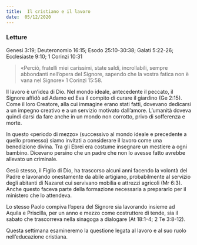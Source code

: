 ```yaml
---
title:  Il cristiano e il lavoro
date:  05/12/2020
---
```


### Letture
Genesi 3:19; Deuteronomio 16:15; Esodo 25:10-30:38; Galati 5:22-26; Ecclesiaste 9:10; 1 Corinzi 10:31

> <p></p>
> «Perciò, fratelli miei carissimi, state saldi, incrollabili, sempre abbondanti nell’opera del Signore, sapendo che la vostra fatica non è vana nel Signore» 1 Corinzi 15:58.

Il lavoro è un’idea di Dio. Nel mondo ideale, antecedente il peccato, il Signore affidò ad Adamo ed Eva il compito di curare il giardino (Ge 2:15). Come il loro Creatore, alla cui immagine erano stati fatti, dovevano dedicarsi a un impegno creativo e a un servizio motivato dall’amore. L’umanità doveva quindi darsi da fare anche in un mondo non corrotto, privo di sofferenza e morte.

In questo «periodo di mezzo» (successivo al mondo ideale e precedente a quello promesso) siamo invitati a considerare il lavoro come una benedizione divina. Tra gli Ebrei era costume insegnare un mestiere a ogni bambino. Dicevano persino che un padre che non lo avesse fatto avrebbe allevato un criminale.

Gesù stesso, il Figlio di Dio, ha trascorso alcuni anni facendo la volontà del Padre e lavorando onestamente da abile artigiano, probabilmente al servizio degli abitanti di Nazaret cui servivano mobilia e attrezzi agricoli (Mr 6:3). Anche questo faceva parte della formazione necessaria a prepararlo per il ministero che lo attendeva. 

Lo stesso Paolo compiva l’opera del Signore sia lavorando insieme ad Aquila e Priscilla, per un anno e mezzo come costruttore di tende, sia il sabato che trascorreva nella sinagoga a dialogare (At 18:1-4; 2 Te 3:8-12). 

Questa settimana esamineremo la questione legata al lavoro e al suo ruolo nell’educazione cristiana.
